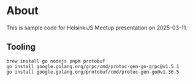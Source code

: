 # About

This is sample code for HelsinkiJS Meetup presentation on 2025-03-11.

## Tooling

```shell
brew install go nodejs pnpm protobuf
go install google.golang.org/grpc/cmd/protoc-gen-go-grpc@v1.5.1
go install google.golang.org/protobuf/cmd/protoc-gen-go@v1.36.5
```

